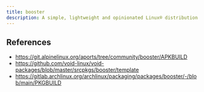 ```yaml
---
title: booster
description: A simple, lightweight and opinionated Linux® distribution based on musl libc and toybox
---
```


## References
- https://git.alpinelinux.org/aports/tree/community/booster/APKBUILD
- https://github.com/void-linux/void-packages/blob/master/srcpkgs/booster/template
- https://gitlab.archlinux.org/archlinux/packaging/packages/booster/-/blob/main/PKGBUILD
